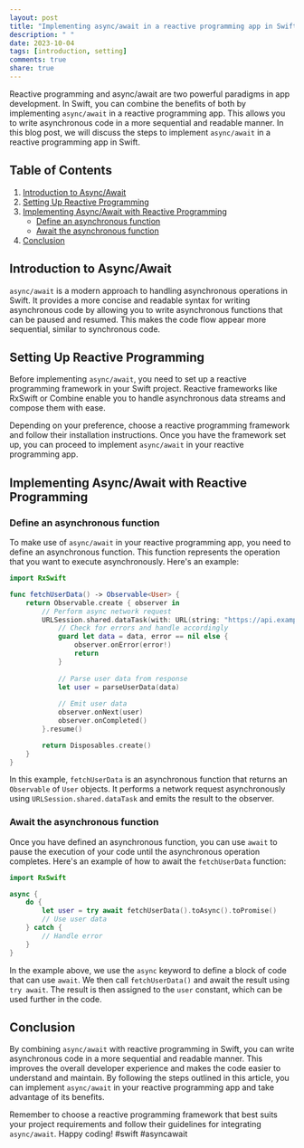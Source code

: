 ```yaml
---
layout: post
title: "Implementing async/await in a reactive programming app in Swift"
description: " "
date: 2023-10-04
tags: [introduction, setting]
comments: true
share: true
---
```


Reactive programming and async/await are two powerful paradigms in app development. In Swift, you can combine the benefits of both by implementing `async/await` in a reactive programming app. This allows you to write asynchronous code in a more sequential and readable manner. In this blog post, we will discuss the steps to implement `async/await` in a reactive programming app in Swift.

## Table of Contents

1. [Introduction to Async/Await](#introduction-to-async-await)
2. [Setting Up Reactive Programming](#setting-up-reactive-programming)
3. [Implementing Async/Await with Reactive Programming](#implementing-async-await-with-reactive-programming)
    - [Define an asynchronous function](#define-an-asynchronous-function)
    - [Await the asynchronous function](#await-the-asynchronous-function)
4. [Conclusion](#conclusion)

## Introduction to Async/Await

`async/await` is a modern approach to handling asynchronous operations in Swift. It provides a more concise and readable syntax for writing asynchronous code by allowing you to write asynchronous functions that can be paused and resumed. This makes the code flow appear more sequential, similar to synchronous code.

## Setting Up Reactive Programming

Before implementing `async/await`, you need to set up a reactive programming framework in your Swift project. Reactive frameworks like RxSwift or Combine enable you to handle asynchronous data streams and compose them with ease.

Depending on your preference, choose a reactive programming framework and follow their installation instructions. Once you have the framework set up, you can proceed to implement `async/await` in your reactive programming app.

## Implementing Async/Await with Reactive Programming

### Define an asynchronous function

To make use of `async/await` in your reactive programming app, you need to define an asynchronous function. This function represents the operation that you want to execute asynchronously. Here's an example:

```swift
import RxSwift

func fetchUserData() -> Observable<User> {
    return Observable.create { observer in
        // Perform async network request
        URLSession.shared.dataTask(with: URL(string: "https://api.example.com/users")!) { (data, response, error) in
            // Check for errors and handle accordingly
            guard let data = data, error == nil else {
                observer.onError(error!)
                return
            }
            
            // Parse user data from response
            let user = parseUserData(data)
            
            // Emit user data
            observer.onNext(user)
            observer.onCompleted()
        }.resume()

        return Disposables.create()
    }
}
```

In this example, `fetchUserData` is an asynchronous function that returns an `Observable` of `User` objects. It performs a network request asynchronously using `URLSession.shared.dataTask` and emits the result to the observer.

### Await the asynchronous function

Once you have defined an asynchronous function, you can use `await` to pause the execution of your code until the asynchronous operation completes. Here's an example of how to await the `fetchUserData` function:

```swift
import RxSwift

async {
    do {
        let user = try await fetchUserData().toAsync().toPromise()
        // Use user data
    } catch {
        // Handle error
    }
}
```

In the example above, we use the `async` keyword to define a block of code that can use `await`. We then call `fetchUserData()` and await the result using `try await`. The result is then assigned to the `user` constant, which can be used further in the code.

## Conclusion

By combining `async/await` with reactive programming in Swift, you can write asynchronous code in a more sequential and readable manner. This improves the overall developer experience and makes the code easier to understand and maintain. By following the steps outlined in this article, you can implement `async/await` in your reactive programming app and take advantage of its benefits.

Remember to choose a reactive programming framework that best suits your project requirements and follow their guidelines for integrating `async/await`. Happy coding! #swift #asyncawait